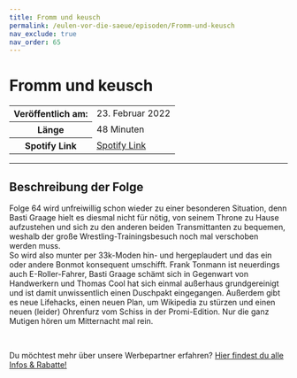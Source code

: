 ```yaml
---
title: Fromm und keusch
permalink: /eulen-vor-die-saeue/episoden/Fromm-und-keusch
nav_exclude: true
nav_order: 65
---
```


# Fromm und keusch
<table class="resp-table dcf-table dcf-table-responsive dcf-table-bordered dcf-table-striped dcf-w-100%">
                    <tbody>
                        <tr>
                            <th scope="row">Veröffentlich am:</th>
                            <td data-label="Veröffentlich am:">23. Februar 2022</td>
                        </tr>
                        <tr>
                            <th scope="row">Länge </th>
                            <td data-label="Länge ">48 Minuten</td>
                        </tr><tr>
                                <th scope="row">Spotify Link</th>
                                <td data-label="Spotify Link"><a href="https://open.spotify.com/episode/6I7rgApnEuFbC4LssKfHcK">Spotify Link</a></td>
                            </tr></tbody>
                </table>

***

## Beschreibung der Folge

<div>
<p>Folge 64 wird unfreiwillig schon wieder zu einer besonderen Situation, denn Basti Graage hielt es diesmal nicht für nötig, von seinem Throne zu Hause aufzustehen und sich zu den anderen beiden Transmittanten zu bequemen, weshalb der große Wrestling-Trainingsbesuch noch mal verschoben werden muss. <br/>So wird also munter per 33k-Moden hin- und hergeplaudert und das ein oder andere Bonmot konsequent umschifft. Frank Tonmann ist neuerdings auch E-Roller-Fahrer, Basti Graage schämt sich in Gegenwart von Handwerkern und Thomas Cool hat sich einmal außerhaus grundgereinigt und ist damit unwissentlich einen Duschpakt eingegangen. Außerdem gibt es neue Lifehacks, einen neuen Plan, um Wikipedia zu stürzen und einen neuen (leider) Ohrenfurz vom Schiss in der Promi-Edition. Nur die ganz Mutigen hören um Mitternacht mal rein.</p><br/><p>Du möchtest mehr über unsere Werbepartner erfahren? <a href="https://linktr.ee/EulenvordieSaeue" rel="nofollow">Hier findest du alle Infos &amp; Rabatte!</a></p>  
</div>

